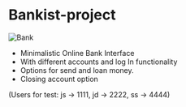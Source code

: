 # Bankist-project

![Bank](https://user-images.githubusercontent.com/98217204/159169791-c73ce1ff-210a-4e28-9072-e76e7381b12b.png)

- Minimalistic Online Bank Interface
- With different accounts and log In functionality
- Options for send and loan money.
- Closing account option

(Users for test: js -> 1111, jd -> 2222, ss -> 4444)
